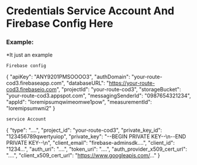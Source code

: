 # Credentials Service Account And Firebase Config Here

### Example:
*It just an example

    Firebase config
{
    "apiKey": "ANY9201PMSOOOO3",
    "authDomain": "your-route-cod3.firebaseapp.com",
    "databaseURL": "https://your-route-cod3.firebaseio.com",
    "projectId": "your-route-cod3",
    "storageBucket": "your-route-cod3.appspot.com",
    "messagingSenderId": "0987654321234",
    "appId": "loremipsumqwimeomwe1pow",
    "measurementId": "loremipsumwni2"
}

    service Account
{
  "type": "....",
  "project_id": "your-route-cod3",
  "private_key_id": "123456789qwertyuiop",
  "private_key": "--BEGIN PRIVATE KEY--\n--END PRIVATE KEY--\n",
  "client_email": "firebase-adminsdk....",
  "client_id": "1234...",
  "auth_uri": "....",
  "token_uri": "....",
  "auth_provider_x509_cert_url": "....",
  "client_x509_cert_url": "https://www.googleapis.com/..."
}

